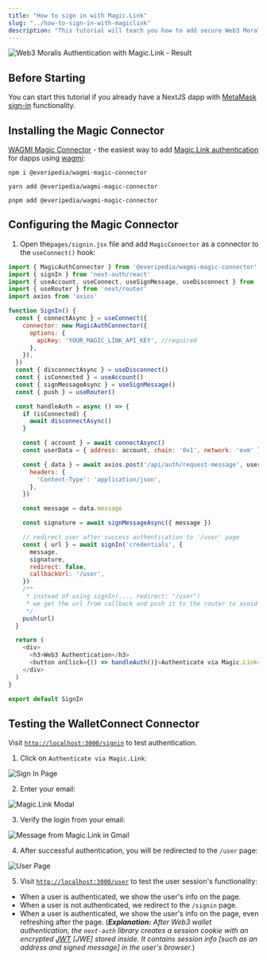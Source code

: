 ```yaml
---
title: "How to sign in with Magic.Link"
slug: "../how-to-sign-in-with-magiclink"
description: "This tutorial will teach you how to add secure Web3 Moralis authentication to your NextJS application by walking you through the task of creating a full-stack Web3 authentication solution using the popular NextJS framework."
---
```

![Web3 Moralis Authentication with Magic.Link - Result](/img/content/3e566e9-magic.gif)
## Before Starting

You can start this tutorial if you already have a NextJS dapp with [MetaMask sign-in](doc:sign-in-with-metamask) functionality. 

## Installing the Magic Connector

[WAGMI Magic Connector](https://www.npmjs.com/package/@everipedia/wagmi-magic-connector) - the easiest way to add [Magic.Link authentication](https://magic.link/auth) for dapps using [wagmi](https://wagmi.sh/): 

```text npm
npm i @everipedia/wagmi-magic-connector
```
```text yarn
yarn add @everipedia/wagmi-magic-connector
```
```text pnpm
pnpm add @everipedia/wagmi-magic-connector
```



## Configuring the Magic Connector

1. Open the`pages/signin.jsx` file and add `MagicConnector` as a connector to the `useConnect()` hook:

```javascript
import { MagicAuthConnector } from '@everipedia/wagmi-magic-connector'
import { signIn } from 'next-auth/react'
import { useAccount, useConnect, useSignMessage, useDisconnect } from 'wagmi'
import { useRouter } from 'next/router'
import axios from 'axios'

function SignIn() {
  const { connectAsync } = useConnect({
    connector: new MagicAuthConnector({
      options: {
        apiKey: 'YOUR_MAGIC_LINK_API_KEY', //required
      },
    }),
  })
  const { disconnectAsync } = useDisconnect()
  const { isConnected } = useAccount()
  const { signMessageAsync } = useSignMessage()
  const { push } = useRouter()

  const handleAuth = async () => {
    if (isConnected) {
      await disconnectAsync()
    }

    const { account } = await connectAsync()
    const userData = { address: account, chain: '0x1', network: 'evm' }

    const { data } = await axios.post('/api/auth/request-message', userData, {
      headers: {
        'Content-Type': 'application/json',
      },
    })

    const message = data.message

    const signature = await signMessageAsync({ message })

    // redirect user after success authentication to '/user' page
    const { url } = await signIn('credentials', {
      message,
      signature,
      redirect: false,
      callbackUrl: '/user',
    })
    /**
     * instead of using signIn(..., redirect: "/user")
     * we get the url from callback and push it to the router to avoid page refreshing
     */
    push(url)
  }

  return (
    <div>
      <h3>Web3 Authentication</h3>
      <button onClick={() => handleAuth()}>Authenticate via Magic.Link</button>
    </div>
  )
}

export default SignIn
```



## Testing the WalletConnect Connector

Visit [`http://localhost:3000/signin`](http://localhost:3000/signin) to test authentication.

1. Click on `Authenticate via Magic.Link`:

![Sign In Page](/img/content/68b667b-122.png)

2. Enter your email:

![Magic.Link Modal](/img/content/6818115-73.png)

3. Verify the login from your email:

![Message from Magic.Link in Gmail](/img/content/e26217b-204.png)

4. After successful authentication, you will be redirected to the `/user` page:

![User Page](/img/content/afe14c1-391.png)

5. Visit [`http://localhost:3000/user`](http://localhost:3000/user) to test the user session's functionality: 

- When a user is authenticated, we show the user's info on the page.
- When a user is not authenticated, we redirect to the `/signin` page. 
- When a user is authenticated, we show the user's info on the page, even refreshing after the page. (_**Explanation:** After Web3 wallet authentication, the `next-auth` library creates a session cookie with an encrypted [JWT](https://jwt.io/introduction) [JWE] stored inside. It contains session info [such as an address and signed message] in the user's browser._)
